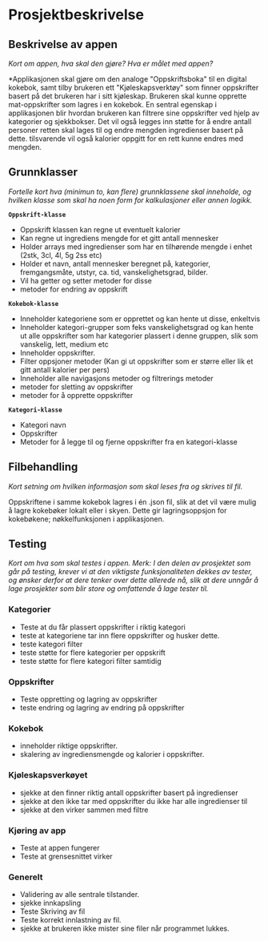 # Prosjektbeskrivelse

## Beskrivelse av appen

*Kort om appen, hva skal den gjøre? Hva er målet med appen?*

*Applikasjonen skal gjøre om den analoge "Oppskriftsboka" til en digital kokebok, samt  tilby brukeren ett "Kjøleskapsverktøy" som finner oppskrifter basert på det brukeren har i sitt kjøleskap. Brukeren skal kunne opprette mat-oppskrifter som lagres i en kokebok. En sentral egenskap i applikasjonen blir hvordan brukeren kan filtrere sine oppskrifter ved hjelp av kategorier og sjekkbokser. Det vil også legges inn støtte for å endre antall personer retten skal lages til og endre mengden ingredienser basert på dette. tilsvarende vil også kalorier oppgitt for en rett kunne endres med mengden.

## Grunnklasser

*Fortelle kort hva (minimun to, kan flere) grunnklassene skal inneholde, og hvilken klasse som skal ha noen form for kalkulasjoner eller annen logikk.*

**```Oppskrift-klasse```**

* Oppskrift klassen kan regne ut eventuelt kalorier
* Kan regne ut ingrediens mengde for et gitt antall mennesker
* Holder arrays med ingredienser som har en tilhørende mengde i enhet (2stk, 3cl, 4l, 5g 2ss etc)
* Holder et navn, antall mennesker beregnet på, kategorier, fremgangsmåte, utstyr, ca. tid, vanskelighetsgrad, bilder.
* Vil ha getter og setter metoder for disse
* metoder for endring av oppskrift

**```Kokebok-klasse```**

* Inneholder kategoriene som er opprettet og kan hente ut disse, enkeltvis
* Inneholder kategori-grupper som feks vanskelighetsgrad og kan hente ut alle oppskrifter som har kategorier plassert i denne gruppen, slik som vanskelig, lett, medium etc
* Inneholder oppskrifter.
* Filter oppsjoner metoder (Kan gi ut oppskrifter som er større eller lik et gitt antall kalorier per pers)
* Inneholder alle navigasjons metoder og filtrerings metoder
* metoder for sletting av oppskrifter
* metoder for å opprette oppskrifter

**```Kategori-klasse```**

* Kategori navn
* Oppskrifter
* Metoder for å legge til og fjerne oppskrifter fra en kategori-klasse

## Filbehandling

*Kort setning om hvilken informasjon som skal leses fra og skrives til fil.*

Oppskriftene i samme kokebok lagres i én .json fil, slik at det vil være mulig å lagre kokebøker lokalt eller i skyen. Dette gir lagringsoppsjon for kokebøkene; nøkkelfunksjonen i applikasjonen.


## Testing

*Kort om hva som skal testes i appen. Merk: I den delen av prosjektet som går på testing, krever vi at den viktigste funksjonaliteten dekkes av tester, og ønsker derfor at dere tenker over dette allerede nå, slik at dere unngår å lage prosjekter som blir store og omfattende å lage tester til.*

### Kategorier

* Teste at du får plassert oppskrifter i riktig kategori
* teste at kategoriene tar inn flere oppskrifter og husker dette.
* teste kategori filter
* teste støtte for flere kategorier per oppskrift
* teste støtte for flere kategori filter samtidig

### Oppskrifter

* Teste oppretting og lagring av oppskrifter
* teste endring og lagring av endring på oppskrifter

### Kokebok

* inneholder riktige oppskrifter.
* skalering av ingrediensmengde og kalorier i oppskrifter.

### Kjøleskapsverkøyet

* sjekke at den finner riktig antall oppskrifter basert på ingredienser
* sjekke at den ikke tar med oppskrifter du ikke har alle ingredienser til
* sjekke at den virker sammen med filtre

### Kjøring av app

* Teste at appen fungerer
* Teste at grensesnittet virker

### Generelt

* Validering av alle sentrale tilstander.
* sjekke innkapsling
* Teste Skriving av fil
* Teste korrekt innlastning av fil.
* sjekke at brukeren ikke mister sine filer når programmet lukkes.
